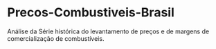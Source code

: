 # Precos-Combustiveis-Brasil
Análise da Série histórica do levantamento de preços e de margens de comercialização de combustíveis.
